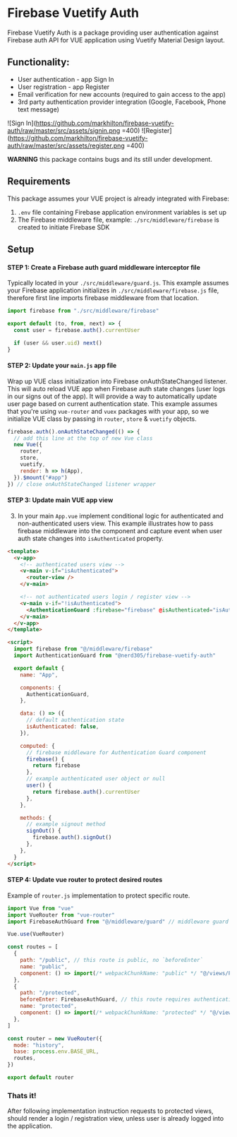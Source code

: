 # Firebase Vuetify Auth

Firebase Vuetify Auth is a package providing user authentication against Firebase auth API for VUE application using Vuetify Material Design layout.

## Functionality:

- User authentication - app Sign In
- User registration - app Register
- Email verification for new accounts (required to gain access to the app)
- 3rd party authentication provider integration (Google, Facebook, Phone text message)

![Sign In](https://github.com/markhilton/firebase-vuetify-auth/raw/master/src/assets/signin.png =400)
![Register](https://github.com/markhilton/firebase-vuetify-auth/raw/master/src/assets/register.png =400)

**WARNING** this package contains bugs and its still under development.

## Requirements

This package assumes your VUE project is already integrated with Firebase:

1. `.env` file containing Firebase application environment variables is set up
2. The Firebase middleware file, example: `./src/middleware/firebase` is created to initiate Firebase SDK

## Setup

#### STEP 1: Create a Firebase auth guard middleware interceptor file

Typically located in your `./src/middleware/guard.js`.
This example assumes your Firebase application initializes in `./src/middleware/firebase.js` file, therefore
first line imports firebase middleware from that location.

```javascript
import firebase from "./src/middleware/firebase"

export default (to, from, next) => {
  const user = firebase.auth().currentUser

  if (user && user.uid) next()
}
```

#### STEP 2: Update your `main.js` app file

Wrap up VUE class initialization into Firebase onAuthStateChanged listener.
This will auto reload VUE app when Firebase auth state changes (user logs in our signs out of the app).
It will provide a way to automatically update user page based on current authentication state.
This example assumes that you're using `vue-router` and `vuex` packages with your app, so we initialize
VUE class by passing in `router`, `store` & `vuetify` objects.

```javascript
firebase.auth().onAuthStateChanged(() => {
  // add this line at the top of new Vue class
  new Vue({
    router,
    store,
    vuetify,
    render: h => h(App),
  }).$mount("#app")
}) // close onAuthStateChanged listener wrapper
```

#### STEP 3: Update main VUE app view

3. In your main `App.vue` implement conditional logic for authenticated and non-authenticated users view.
   This example illustrates how to pass firebase middleware into the component and capture event when user auth state changes into `isAuthenticated` property.

```html
<template>
  <v-app>
    <!-- authenticated users view -->
    <v-main v-if="isAuthenticated">
      <router-view />
    </v-main>

    <!-- not authenticated users login / register view -->
    <v-main v-if="!isAuthenticated">
      <AuthenticationGuard :firebase="firebase" @isAuthenticated="isAuthenticated = $event" />
    </v-main>
  </v-app>
</template>

<script>
  import firebase from "@/middleware/firebase"
  import AuthenticationGuard from "@nerd305/firebase-vuetify-auth"

  export default {
    name: "App",

    components: {
      AuthenticationGuard,
    },

    data: () => ({
      // default authentication state
      isAuthenticated: false,
    }),

    computed: {
      // firebase middleware for Authentication Guard component
      firebase() {
        return firebase
      },
      // example authenticated user object or null
      user() {
        return firebase.auth().currentUser
      },
    },

    methods: {
      // example signout method
      signOut() {
        firebase.auth().signOut()
      },
    },
  }
</script>
```

#### STEP 4: Update vue router to protect desired routes

Example of `router.js` implementation to protect specific route.

```javascript
import Vue from "vue"
import VueRouter from "vue-router"
import FirebaseAuthGuard from "@/middleware/guard" // middleware guard created in STEP 1

Vue.use(VueRouter)

const routes = [
  {
    path: "/public", // this route is public, no `beforeEnter`
    name: "public",
    component: () => import(/* webpackChunkName: "public" */ "@/views/Public.vue"), // example public route
  },
  {
    path: "/protected",
    beforeEnter: FirebaseAuthGuard, // this route requires authentication guard
    name: "protected",
    component: () => import(/* webpackChunkName: "protected" */ "@/views/Protected.vue"), // example protected route
  },
]

const router = new VueRouter({
  mode: "history",
  base: process.env.BASE_URL,
  routes,
})

export default router
```

### Thats it!

After following implementation instruction requests to protected views, should render a login / registration view, unless user is already logged into the application.
